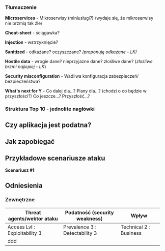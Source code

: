 ### Tłumaczenie

**Microservices** - Mikroserwisy (miniusługi?)  /wydaje się, że mikroserwisy nie brzmią tak źle/

**Cheat-sheet** - ściągawka?

**Injection** - wstrzyknięcie?

**Sanitized** - odkażane? oczyszczane? /*proponuję odkażane - LK*/

**Hostile data** - wrogie dane? nieprzyjazne dane? złośliwe dane? (*złośliwe brzmi najlepiej - LK*)

**Security misconfiguration** - Wadliwa konfiguracja zabezpieczeń/ bezpieczeństwa?

**What's next for Y** - Co dalej dla...? Plany dla...? (chodzi o co będzie w przyszłości?) Co jeszcze...? Przyszłość...?

### Struktura Top 10 - jednolite nagłówki

## Czy aplikacja jest podatna?
## Jak zapobiegać
## Przykładowe scenariusze ataku
**Scenariusz #1**
## Odniesienia
### Zewnętrzne

| Threat agents/wektor ataku | Podatność (security weakness)           | Wpływ               |
| -- | -- | -- |
| Access Lvl : Exploitability 3 | Prevalence 3 : Detectability 3 | Technical 2 : Business |
| ddd |
